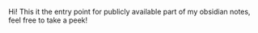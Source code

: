 Hi! This it the entry point for publicly available part of my obsidian notes, feel free to take a peek!